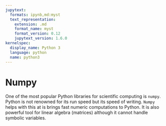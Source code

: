 ```yaml
---
jupytext:
  formats: ipynb,md:myst
  text_representation:
    extension: .md
    format_name: myst
    format_version: 0.12
    jupytext_version: 1.6.0
kernelspec:
  display_name: Python 3
  language: python
  name: python3
---
```


# Numpy

One of the most popular Python libraries for scientific computing is `numpy`.
Python is not renowned for its run speed but its speed of writing.
`Numpy` helps with this at is brings fast numeric computations to Python. It is
also powerful tool for linear algebra (matrices) although it cannot handle
symbolic variables.
